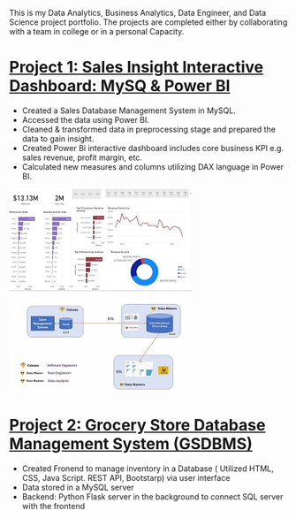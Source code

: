 This is my Data Analytics, Business Analytics, Data Engineer, and Data Science project portfolio. The projects are completed either by collaborating with a team in college or in a personal Capacity.
# [Project 1: Sales Insight Interactive Dashboard: MySQ & Power BI](https://github.com/arsadyum/Sales-Insight-with-SQL-and-Power-BI)
* Created a Sales Database Management System in MySQL.
* Accessed the data using Power BI.
* Cleaned & transformed data in preprocessing stage and prepared the data to gain insight.
* Created Power Bi interactive dashboard includes core business KPI e.g. sales revenue, profit margin, etc. 
*	Calculated new measures and columns utilizing DAX language in Power BI.

![](/images/dataviz.png)
![](/images/de.png)




# [Project 2: Grocery Store Database Management System (GSDBMS)](https://github.com/arsadyum/store_db_python_mysql) 
* Created Fronend to manage inventory in a Database ( Utilized HTML, CSS, Java Script. REST API, Bootstarp) via user interface 
* Data stored in a MySQL server 
* Backend: Python Flask server in the background to connect SQL server with the frontend  
